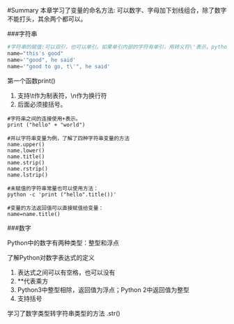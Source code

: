 #Summary
本章学习了变量的命名方法:
可以数字、字母加下划线组合，除了数字不能打头，其余两个都可以。

###字符串

```python
#字符串的赋值:可以双引，也可以单引。如果单引内部的字符有单引，用转义符\'表示。python -c 似乎也是这个规则。
name="this's good"
name='"good", he said'
name='"good to go, t\'", he said'

```

第一个函数print()
1. 支持\t作为制表符，\n作为换行符
2. 后面必须接括号。

```
#字符串之间的连接使用+表示。
print ("hello" + "world")

#并以字符串变量为例，了解了四种字符串变量的方法
name.upper()
name.lower()
name.title()
name.strip()
name.rstrip()
name.lstrip()

#未赋值的字符串常量也可以使用方法：
python -c 'print ("hello".title())'

#变量的方法返回值可以直接赋值给变量：
name=name.title()
```

###数字

Python中的数字有两种类型：整型和浮点

了解Python对数字表达式的定义
1. 表达式之间可以有空格，也可以没有
2. \*\*代表乘方
3. Python3中整型相除，返回值为浮点；Python 2中返回值为整型
4. 支持括号

学习了数字类型转字符串类型的方法
.str()
